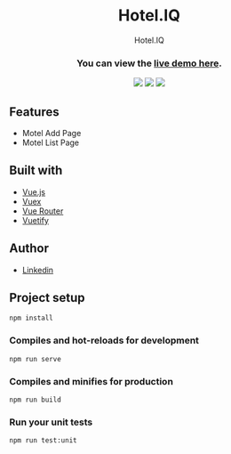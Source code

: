 <h1 align="center">Hotel.IQ</h1>

<p align="center"> Hotel.IQ </p>
<h3 align="center">You can view the <a href="https://hoteliq.vercel.app/"> live demo here</a>.</h3>
<div align="center">



<img src="https://img.shields.io/badge/vuejs-%2335495e.svg?style=for-the-badge&logo=vuedotjs&logoColor=%234FC08D"></img>
<img src="https://img.shields.io/badge/Vercel-000000?style=for-the-badge&logo=vercel&logoColor=white"></img>
<img src="https://img.shields.io/badge/Vuetify-1867C0?style=for-the-badge&logo=vuetify&logoColor=AEDDFF"></img>



</div>

## Features
- Motel Add Page
- Motel List Page


## Built with
- [Vue.js](https://vuejs.org/)
- [Vuex](https://vuex.vuejs.org/)
- [Vue Router](https://router.vuejs.org/)
- [Vuetify](https://vuetifyjs.com/)

## Author
- [Linkedin](https://www.linkedin.com/in/eralpozcan/)






## Project setup
```
npm install
```

### Compiles and hot-reloads for development
```
npm run serve
```

### Compiles and minifies for production
```
npm run build
```

### Run your unit tests
```
npm run test:unit
```